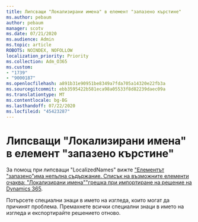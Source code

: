 ```yaml
---
title: Липсващи "Локализирани имена" в елемент "запазено кърстине"
ms.author: pebaum
author: pebaum
manager: scotv
ms.date: 07/21/2020
ms.audience: Admin
ms.topic: article
ROBOTS: NOINDEX, NOFOLLOW
localization_priority: Priority
ms.collection: Adm_O365
ms.custom:
- "1739"
- "9000187"
ms.openlocfilehash: a891b31e90951be8349a7fda705a14320e22fb3a
ms.sourcegitcommit: ebb3595422b581eca98a05533f8d82239daec09a
ms.translationtype: MT
ms.contentlocale: bg-BG
ms.lasthandoff: 07/22/2020
ms.locfileid: "45423287"
---
```

# <a name="missing-localizednames-in-element-savedquery"></a>Липсващи "Локализирани имена" в елемент "запазено кърстине"

За помощ при липсващи "LocalizedNames" вижте ["Елементът "запазено"има непълна съдържание. Списък на възможните елементи очаква: "Локализирани имена""грешка при импортиране на решение на Dynamics 365](https://support.microsoft.com/help/4463330/the-element-savedquery-has-incomplete-content-list-of-possible-element).

Потърсете специални знаци в името на изгледа, които могат да причинят проблема. Премахнете всички специални знаци в името на изгледа и експортирайте решението отново.